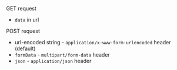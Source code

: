 GET request
- `data` in url

POST request
- url-encoded string - `application/x-www-form-urlencoded` header (default)
- `formData` - `multipart/form-data` header
- `json` - `application/json` header


